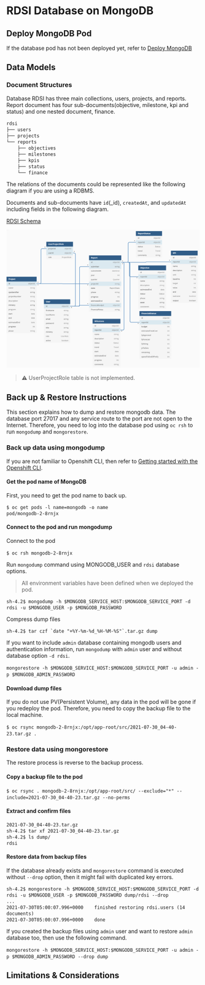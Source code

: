 # RDSI Database on MongoDB

## Deploy MongoDB Pod

If the database pod has not been deployed yet, refer to [Deploy MongoDB](./deployment.md#Deploy_MongoDB)

## Data Models

### Document Structures

Database RDSI has three main collections, users, projects, and reports. Report document has four sub-documents(objective, milestone, kpi and status) and one nested document, finance.

```
rdsi
├── users
├── projects
└── reports
    ├── objectives
    ├── milestones
    ├── kpis
    ├── status
    └── finance
```

The relations of the documents could be represented like the following diagram if you are using a RDBMS.

Documents and sub-documents have `id`(_id), `createdAt`, and `updatedAt` including fields in the following diagram.

[RDSI Schema](https://dbdiagram.io/d/60d132d20c1ff875fcd5d83b)

![Relational Diagram](./images/relational-diagram.png)

> :warning: UserProjectRole table is not implemented.

## Back up & Restore Instructions

This section explains how to dump and restore mongodb data. The database port 27017 and any service route to the port are not open to the Internet. Therefore, you need to log into the database pod using `oc rsh` to run `mongodump` and `mongorestore`.

### Back up data using mongodump

If you are not familiar to Openshift CLI, then refer to [Getting started with the Openshift CLI](https://docs.openshift.com/container-platform/4.2/cli_reference/openshift_cli/getting-started-cli.html).

#### Get the pod name of MongoDB

First, you need to get the pod name to back up.

```
$ oc get pods -l name=mongodb -o name
pod/mongodb-2-8rnjx
```

#### Connect to the pod and run mongodump

Connect to the pod

`$ oc rsh mongodb-2-8rnjx`

Run `mongodump` command using MONGODB_USER and `rdsi` database options.

> All environment variables have been defined when we deployed the pod.

```
sh-4.2$ mongodump -h $MONGODB_SERVICE_HOST:$MONGODB_SERVICE_PORT -d rdsi -u $MONGODB_USER -p $MONGODB_PASSWORD
```

Compress dump files

```
sh-4.2$ tar czf `date "+%Y-%m-%d_%H-%M-%S"`.tar.gz dump
```

If you want to include `admin` database containing mongodb users and authentication information, run `mongodump` with `admin` user and without database option `-d rdsi`.

`mongorestore -h $MONGODB_SERVICE_HOST:$MONGODB_SERVICE_PORT -u admin -p $MONGODB_ADMIN_PASSWORD`

#### Download dump files

If you do not use PV(Persistent Volume), any data in the pod will be gone if you redeploy the pod. Therefore, you need to copy the backup file to the local machine.

`$ oc rsync mongodb-2-8rnjx:/opt/app-root/src/2021-07-30_04-40-23.tar.gz .`

### Restore data using mongorestore

The restore process is reverse to the backup process.

#### Copy a backup file to the pod

`$ oc rsync . mongodb-2-8rnjx:/opt/app-root/src/ --exclude="*" --include=2021-07-30_04-40-23.tar.gz --no-perms`

#### Extract and confirm files

```
2021-07-30_04-40-23.tar.gz
sh-4.2$ tar xf 2021-07-30_04-40-23.tar.gz
sh-4.2$ ls dump/
rdsi
```

#### Restore data from backup files

If the database already exists and `mongorestore` command is executed without `--drop` option, then it might fail with duplicated key errors.

```
sh-4.2$ mongorestore -h $MONGODB_SERVICE_HOST:$MONGODB_SERVICE_PORT -d rdsi -u $MONGODB_USER -p $MONGODB_PASSWORD dump/rdsi --drop
...
2021-07-30T05:00:07.996+0000	finished restoring rdsi.users (14 documents)
2021-07-30T05:00:07.996+0000	done
```

If you created the backup files using `admin` user and want to restore `admin` database too, then use the following command.

`mongorestore -h $MONGODB_SERVICE_HOST:$MONGODB_SERVICE_PORT -u admin -p $MONGODB_ADMIN_PASSWORD --drop dump`

## Limitations & Considerations
